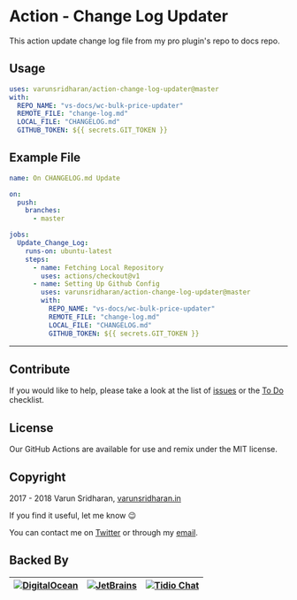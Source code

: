 # Action - Change Log Updater

This action update change log file from my pro plugin's repo to docs repo.

## Usage
```yaml
uses: varunsridharan/action-change-log-updater@master
with:
  REPO_NAME: "vs-docs/wc-bulk-price-updater"
  REMOTE_FILE: "change-log.md"
  LOCAL_FILE: "CHANGELOG.md"
  GITHUB_TOKEN: ${{ secrets.GIT_TOKEN }}
```

## Example File

```yaml
name: On CHANGELOG.md Update

on:
  push:
    branches:
      - master

jobs:
  Update_Change_Log:
    runs-on: ubuntu-latest
    steps:
      - name: Fetching Local Repository
        uses: actions/checkout@v1
      - name: Setting Up Github Config
        uses: varunsridharan/action-change-log-updater@master
        with:
          REPO_NAME: "vs-docs/wc-bulk-price-updater"
          REMOTE_FILE: "change-log.md"
          LOCAL_FILE: "CHANGELOG.md"
          GITHUB_TOKEN: ${{ secrets.GIT_TOKEN }}
```


---

## Contribute
If you would like to help, please take a look at the list of
[issues][issues] or the [To Do](#-todo) checklist.

## License
Our GitHub Actions are available for use and remix under the MIT license.

## Copyright
2017 - 2018 Varun Sridharan, [varunsridharan.in][website]

If you find it useful, let me know :wink:

You can contact me on [Twitter][twitter] or through my [email][email].

## Backed By
| [![DigitalOcean][do-image]][do-ref] | [![JetBrains][jb-image]][jb-ref] |  [![Tidio Chat][tidio-image]][tidio-ref] |
| --- | --- | --- |

[twitter]: https://twitter.com/varunsridharan2
[email]: mailto:varunsridharan23@gmail.com
[website]: https://varunsridharan.in
[issues]: issues/

[do-image]: https://vsp.ams3.cdn.digitaloceanspaces.com/cdn/DO_Logo_Horizontal_Blue-small.png
[jb-image]: https://vsp.ams3.cdn.digitaloceanspaces.com/cdn/phpstorm-small.png?v3
[tidio-image]: https://vsp.ams3.cdn.digitaloceanspaces.com/cdn/tidiochat-small.png
[do-ref]: https://s.svarun.in/Ef
[jb-ref]: https://www.jetbrains.com
[tidio-ref]: https://tidiochat.com

